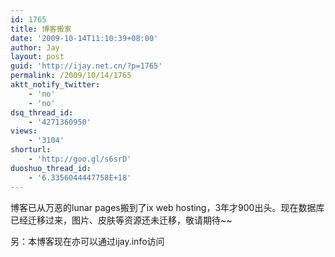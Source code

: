 ```yaml
---
id: 1765
title: 博客搬家
date: '2009-10-14T11:10:39+08:00'
author: Jay
layout: post
guid: 'http://ijay.net.cn/?p=1765'
permalink: /2009/10/14/1765
aktt_notify_twitter:
    - 'no'
    - 'no'
dsq_thread_id:
    - '4271360950'
views:
    - '3104'
shorturl:
    - 'http://goo.gl/s6srD'
duoshuo_thread_id:
    - '6.3356044447758E+18'
---
```


博客已从万恶的lunar pages搬到了ix web hosting，3年才900出头。现在数据库已经迁移过来，图片、皮肤等资源还未迁移，敬请期待~~

另：本博客现在亦可以通过ijay.info访问